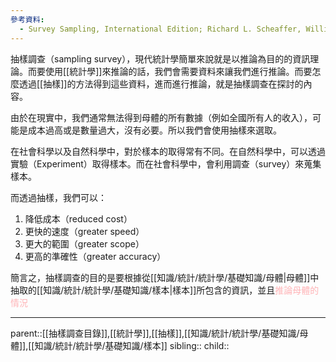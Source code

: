 ```yaml
---
參考資料:
  - Survey Sampling, International Edition; Richard L. Scheaffer, William Mendenhall. III
---
```

抽樣調查（sampling survey），現代統計學簡單來說就是以推論為目的的資訊理論。而要使用[[統計學]]來推論的話，我們會需要資料來讓我們進行推論。而要怎麼透過[[抽樣]]的方法得到這些資料，進而進行推論，就是抽樣調查在探討的內容。

由於在現實中，我們通常無法得到母體的所有數據（例如全國所有人的收入），可能是成本過高或是數量過大，沒有必要。所以我們會使用抽樣來選取。

在社會科學以及自然科學中，對於樣本的取得常有不同。在自然科學中，可以透過實驗（Experiment）取得樣本。而在社會科學中，會利用調查（survey）來蒐集樣本。

而透過抽樣，我們可以：
1. 降低成本（reduced cost）
2. 更快的速度（greater speed）
3. 更大的範圍（greater scope）
4. 更高的準確性（greater accuracy）

簡言之，抽樣調查的目的是要根據從[[知識/統計/統計學/基礎知識/母體|母體]]中抽取的[[知識/統計/統計學/基礎知識/樣本|樣本]]所包含的資訊，並且<font color=ffb3b6>推論母體的情況</font>

- - -
parent::[[抽樣調查目錄]],[[統計學]],[[抽樣]],[[知識/統計/統計學/基礎知識/母體]],[[知識/統計/統計學/基礎知識/樣本]]
sibling::
child::